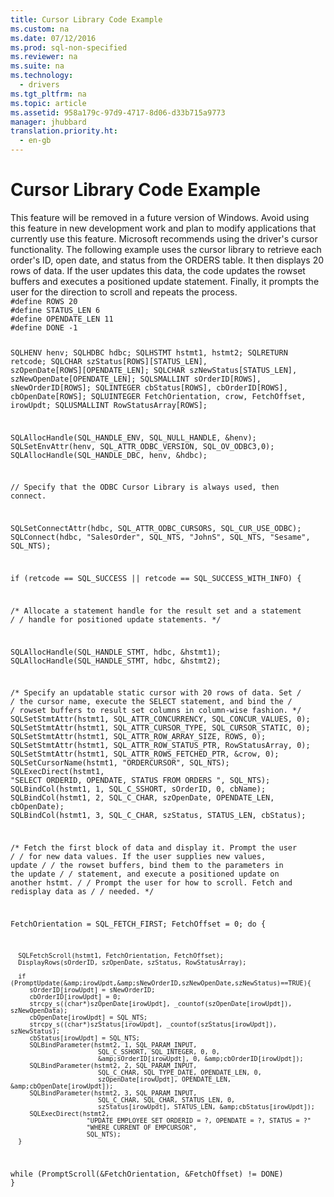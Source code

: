 ```yaml
---
title: Cursor Library Code Example
ms.custom: na
ms.date: 07/12/2016
ms.prod: sql-non-specified
ms.reviewer: na
ms.suite: na
ms.technology: 
  - drivers
ms.tgt_pltfrm: na
ms.topic: article
ms.assetid: 958a179c-97d9-4717-8d06-d33b715a9773
manager: jhubbard
translation.priority.ht: 
  - en-gb
---
```

# Cursor Library Code Example
<?xml version="1.0" encoding="utf-8"?>
<developerReferenceWithoutSyntaxDocument xmlns="http://ddue.schemas.microsoft.com/authoring/2003/5" xmlns:xlink="http://www.w3.org/1999/xlink" xmlns:xsi="http://www.w3.org/2001/XMLSchema-instance" xsi:schemaLocation="http://ddue.schemas.microsoft.com/authoring/2003/5 http://dduestorage.blob.core.windows.net/ddueschema/developer.xsd">
  <introduction>
    <alert class="important">
      <para>This feature will be removed in a future version of Windows. Avoid using this feature in new development work and plan to modify applications that currently use this feature. Microsoft recommends using the driver's cursor functionality. </para>
    </alert>
    <para>The following example uses the cursor library to retrieve each order's ID, open date, and status from the ORDERS table. It then displays 20 rows of data. If the user updates this data, the code updates the rowset buffers and executes a positioned update statement. Finally, it prompts the user for the direction to scroll and repeats the process.</para>
  </introduction>
  <section>
    <content>
      <code>#define ROWS 20
#define STATUS_LEN 6
#define OPENDATE_LEN 11
#define DONE -1

SQLHENV        henv;
SQLHDBC        hdbc;
SQLHSTMT       hstmt1, hstmt2;
SQLRETURN      retcode;
SQLCHAR        szStatus[ROWS][STATUS_LEN], 
               szOpenDate[ROWS][OPENDATE_LEN];
SQLCHAR        szNewStatus[STATUS_LEN], szNewOpenDate[OPENDATE_LEN];
SQLSMALLINT    sOrderID[ROWS], sNewOrderID[ROWS];
SQLINTEGER     cbStatus[ROWS], cbOrderID[ROWS], cbOpenDate[ROWS];
SQLUINTEGER    FetchOrientation, crow, FetchOffset, irowUpdt;
SQLUSMALLINT   RowStatusArray[ROWS];

SQLAllocHandle(SQL_HANDLE_ENV, SQL_NULL_HANDLE, &amp;henv);
SQLSetEnvAttr(henv, SQL_ATTR_ODBC_VERSION, SQL_OV_ODBC3,0);
SQLAllocHandle(SQL_HANDLE_DBC, henv, &amp;hdbc);

// Specify that the ODBC Cursor Library is always used, then connect.

SQLSetConnectAttr(hdbc, SQL_ATTR_ODBC_CURSORS, SQL_CUR_USE_ODBC);
SQLConnect(hdbc, "SalesOrder", SQL_NTS,
            "JohnS", SQL_NTS,
            "Sesame", SQL_NTS);

if (retcode == SQL_SUCCESS || retcode == SQL_SUCCESS_WITH_INFO) {

   /* Allocate a statement handle for the result set and a statement */
   /* handle for positioned update statements. */

   SQLAllocHandle(SQL_HANDLE_STMT, hdbc, &amp;hstmt1);
   SQLAllocHandle(SQL_HANDLE_STMT, hdbc, &amp;hstmt2);

   /* Specify an updatable static cursor with 20 rows of data. Set */
   /* the cursor name, execute the SELECT statement, and bind the */
   /* rowset buffers to result set columns in column-wise fashion. */
   SQLSetStmtAttr(hstmt1, SQL_ATTR_CONCURRENCY, SQL_CONCUR_VALUES, 0);
   SQLSetStmtAttr(hstmt1, SQL_ATTR_CURSOR_TYPE, SQL_CURSOR_STATIC, 0);
   SQLSetStmtAttr(hstmt1, SQL_ATTR_ROW_ARRAY_SIZE, ROWS, 0);
   SQLSetStmtAttr(hstmt1, SQL_ATTR_ROW_STATUS_PTR, RowStatusArray, 0);
   SQLSetStmtAttr(hstmt1, SQL_ATTR_ROWS_FETCHED_PTR, &amp;crow, 0);
   SQLSetCursorName(hstmt1, "ORDERCURSOR", SQL_NTS);
   SQLExecDirect(hstmt1,
                  "SELECT ORDERID, OPENDATE, STATUS FROM ORDERS ",
                  SQL_NTS);
   SQLBindCol(hstmt1, 1, SQL_C_SSHORT, sOrderID, 0, cbName);
   SQLBindCol(hstmt1, 2, SQL_C_CHAR, szOpenDate, OPENDATE_LEN, cbOpenDate);
   SQLBindCol(hstmt1, 3, SQL_C_CHAR, szStatus, STATUS_LEN, cbStatus);

   /* Fetch the first block of data and display it. Prompt the user */
   /* for new data values. If the user supplies new values, update */
   /* the rowset buffers, bind them to the parameters in the update */
   /* statement, and execute a positioned update on another hstmt. */
   /* Prompt the user for how to scroll. Fetch and redisplay data as */
   /* needed. */

   FetchOrientation = SQL_FETCH_FIRST;
   FetchOffset = 0;
   do {

      SQLFetchScroll(hstmt1, FetchOrientation, FetchOffset);
      DisplayRows(sOrderID, szOpenDate, szStatus, RowStatusArray);

      if (PromptUpdate(&amp;irowUpdt,&amp;sNewOrderID,szNewOpenDate,szNewStatus)==TRUE){
         sOrderID[irowUpdt] = sNewOrderID;
         cbOrderID[irowUpdt] = 0;
         strcpy_s((char*)szOpenDate[irowUpdt], _countof(szOpenDate[irowUpdt]), szNewOpenData);
         cbOpenDate[irowUpdt] = SQL_NTS;
         strcpy_s((char*)szStatus[irowUpdt], _countof(szStatus[irowUpdt]), szNewStatus);
         cbStatus[irowUpdt] = SQL_NTS;
         SQLBindParameter(hstmt2, 1, SQL_PARAM_INPUT,
                           SQL_C_SSHORT, SQL_INTEGER, 0, 0,
                           &amp;sOrderID[irowUpdt], 0, &amp;cbOrderID[irowUpdt]);
         SQLBindParameter(hstmt2, 2, SQL_PARAM_INPUT,
                           SQL_C_CHAR, SQL_TYPE_DATE, OPENDATE_LEN, 0,
                           szOpenDate[irowUpdt], OPENDATE_LEN, &amp;cbOpenDate[irowUpdt]);
         SQLBindParameter(hstmt2, 3, SQL_PARAM_INPUT,
                           SQL_C_CHAR, SQL_CHAR, STATUS_LEN, 0,
                           szStatus[irowUpdt], STATUS_LEN, &amp;cbStatus[irowUpdt]);
         SQLExecDirect(hstmt2,
                        "UPDATE EMPLOYEE SET ORDERID = ?, OPENDATE = ?, STATUS = ?"
                        "WHERE CURRENT OF EMPCURSOR",
                        SQL_NTS);
      }

   while (PromptScroll(&amp;FetchOrientation, &amp;FetchOffset) != DONE)
}</code>
    </content>
  </section>
  <relatedTopics />
</developerReferenceWithoutSyntaxDocument>